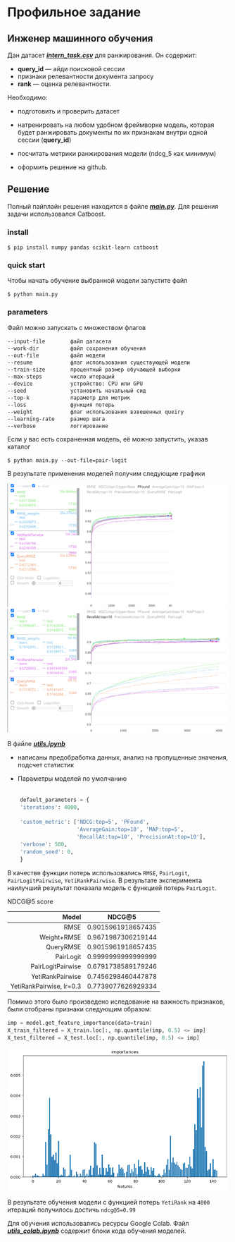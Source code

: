 # Профильное задание
## Инженер машинного обучения

Дан датасет [**_intern_task.csv_**](https://drive.google.com/file/d/1viFKqtYTtTiP9_EdBXVpCmWbNmxDiXWG/view?usp=sharing) для ранжирования. Он содержит: 
* **query_id** — айди поисковой сессии
* признаки релевантности документа запросу
* **rank** — оценка релевантности.

Необходимо:
* подготовить и проверить датасет

* натренировать на любом удобном фреймворке модель, которая будет ранжировать документы по их признакам внутри одной сессии (**query_id**) 

* посчитать метрики ранжирования модели (ndcg_5 как минимум)
    
* оформить решение на github.

## Решение
Полный пайплайн решения находится в файле [**_main.py_**](https://github.com/MyDum-bsu/internship_vk_ml_2024/blob/main/main.py). 
Для решения задачи использовался Catboost.

### install

    $ pip install numpy pandas scikit-learn catboost

### quick start
Чтобы начать обучение выбранной модели запустите файл

    $ python main.py 

### parameters

Файл можно запускать с множеством флагов

    --input-file        файл датасета
    --work-dir          файл сохранения обучения
    --out-file          файл модели
    --resume            флаг использования существующей модели
    --train-size        процентный размер обучающей выборки
    --max-steps         число итераций
    --device            устройство: CPU или GPU
    --seed              установить начальный сид
    --top-k             параметр для метрик
    --loss              функция потерь
    --weight            флаг использования взвешенных queiry
    --learning-rate     размер шага
    --verbose           логгирование
Если у вас есть сохраненная модель, её можно запустить, указав каталог

    $ python main.py --out-file=pair-logit

В результате применения моделей получим следующие графики

![Alt текст](img/4k_pfound.png)
![Alt текст](img/4k_recall.png)

 В файле [**_utils.ipynb_**](https://github.com/MyDum-bsu/internship_vk_ml_2024/blob/main/utils.ipynb)
 
 * написаны предобработка данных, анализ на пропущенные значения, подсчет статистик
 
 * Параметры моделей по умолчанию 

```py

    default_parameters = {
    'iterations': 4000,

    'custom_metric': ['NDCG:top=5', 'PFound',
                      'AverageGain:top=10', 'MAP:top=5',
                      'RecallAt:top=10', 'PrecisionAt:top=10'],
    'verbose': 500,
    'random_seed': 0,
    }
```
В качестве функции потерь использовались `RMSE`, `PairLogit`, `PairLogitPairwise`, `YetiRankPairwise`. В результате эксперимента наилучший результат показала модель с функцией потерь `PairLogit`.

<summary>NDCG@5 score</summary>

| Model | NDCG@5 |
|------:|----------|
|     RMSE| 0.9015961918657435                      |
|     Weight+RMSE| 0.9671987306219144               |
|     QueryRMSE| 0.9015961918657435                 |
|     PairLogit| 0.9999999999999999                 |
|     PairLogitPairwise| 0.6791738589179246         |
|     YetiRankPairwise| 0.7456298460447878          |
|     YetiRankPairwise, lr=0.3| 0.7739077626929334  |


Помимо этого было произведено иследование на важность признаков, были отобраны признаки следующим образом:


```py
imp = model.get_feature_importance(data=train)
X_train_filtered = X_train.loc[:, np.quantile(imp, 0.5) <= imp]
X_test_filtered = X_test.loc[:, np.quantile(imp, 0.5) <= imp]
```
![Alt текст](img/importance.png)

В результате обучения модели с функцией потерь `YetiRank` на `4000` итераций получилось достичь `ndcg@5=0.99`

Для обучения использовались ресурсы Google Colab. Файл [**_utils_colab.ipynb_**](https://github.com/MyDum-bsu/internship_vk_ml_2024/blob/main/utils_colab.ipynb) содержит блоки кода обучения моделей.

